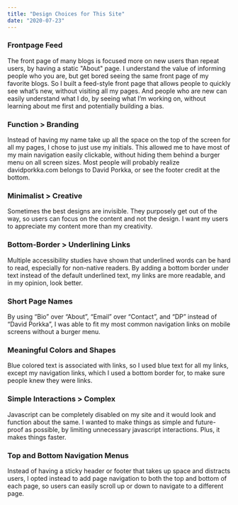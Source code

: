 ```yaml
---
title: "Design Choices for This Site"
date: "2020-07-23"
---
```


### **Frontpage Feed**

The front page of many blogs is focused more on new users than repeat users, by having a static "About" page. I understand the value of informing people who you are, but get bored seeing the same front page of my favorite blogs. So I built a feed-style front page that allows people to quickly see what’s new, without visiting all my pages. And people who are new can easily understand what I do, by seeing what I’m working on, without learning about me first and potentially building a bias.

### **Function > Branding**  

Instead of having my name take up all the space on the top of the screen for all my pages, I chose to just use my initials. This allowed me to have most of my main navigation easily clickable, without hiding them behind a burger menu on all screen sizes. Most people will probably realize davidporkka.com belongs to David Porkka, or see the footer credit at the bottom. 

### **Minimalist > Creative**

Sometimes the best designs are invisible. They purposely get out of the way, so users can focus on the content and not the design. I want my users to appreciate my content more than my creativity.

### **Bottom-Border > Underlining Links**

Multiple accessibility studies have shown that underlined words can be hard to read, especially for non-native readers. By adding a bottom border under text instead of the default underlined text, my links are more readable, and in my opinion, look better.

### **Short Page Names**

By using “Bio” over “About”, “Email” over “Contact”, and “DP” instead of “David Porkka”, I was able to fit my most common navigation links on mobile screens without a burger menu.

### **Meaningful Colors and Shapes**

Blue colored text is associated with links, so I used blue text for all my links, except my navigation links, which I used a bottom border for, to make sure people knew they were links.

### **Simple Interactions > Complex**

Javascript can be completely disabled on my site and it would look and function about the same. I wanted to make things as simple and future-proof as possible, by limiting unnecessary javascript interactions. Plus, it makes things faster.

### **Top and Bottom Navigation Menus**

Instead of having a sticky header or footer that takes up space and distracts users, I opted instead to add page navigation to both the top and bottom of each page, so users can easily scroll up or down to navigate to a different page.